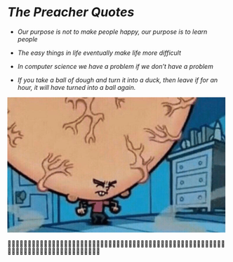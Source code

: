 *<h1> The Preacher Quotes </h1>* 

* _Our purpose is not to make people happy, our purpose is to learn people_

* _The easy things in life eventually make life more difficult_

* _In computer science we have a problem if we don’t have a problem_

* _If you take a ball of dough and turn it into a duck, then leave if for an hour, it will have turned into a ball again._

![Image of timmy turner big brain moment](img/bigbrain.png)

:monkey::monkey::monkey::monkey::monkey::monkey::monkey::monkey::monkey::monkey::monkey::monkey::monkey::monkey::monkey::monkey::monkey::monkey::monkey::monkey::monkey::monkey::monkey::monkey::monkey::monkey::monkey::monkey::monkey::monkey::monkey::monkey::monkey::monkey::monkey::monkey::monkey::monkey::monkey::monkey::monkey::monkey::monkey::monkey::monkey::monkey::monkey::monkey::monkey::monkey::monkey::monkey::monkey::monkey::monkey::monkey::monkey::monkey::monkey::monkey::monkey::monkey::monkey::monkey::monkey::monkey::monkey::monkey::monkey::monkey::monkey::monkey::monkey::monkey::monkey::monkey::monkey: